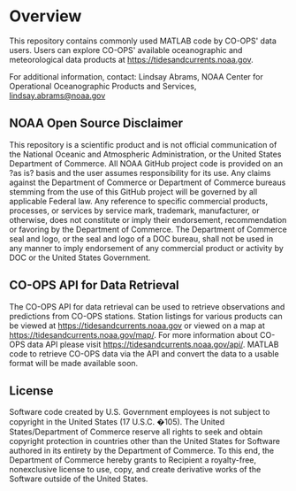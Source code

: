 # Overview

This repository contains commonly used MATLAB code by CO-OPS' data users. Users can explore CO-OPS' available oceanographic and meteorological data products at https://tidesandcurrents.noaa.gov.

For additional information, contact:
Lindsay Abrams,
NOAA Center for Operational Oceanographic Products and Services,
lindsay.abrams@noaa.gov

## NOAA Open Source Disclaimer

This repository is a scientific product and is not official communication of the National Oceanic and Atmospheric Administration, or the United States Department of Commerce. All NOAA GitHub project code is provided on an ?as is? basis and the user assumes responsibility for its use. Any claims against the Department of Commerce or Department of Commerce bureaus stemming from the use of this GitHub project will be governed by all applicable Federal law. Any reference to specific commercial products, processes, or services by service mark, trademark, manufacturer, or otherwise, does not constitute or imply their endorsement, recommendation or favoring by the Department of Commerce. The Department of Commerce seal and logo, or the seal and logo of a DOC bureau, shall not be used in any manner to imply endorsement of any commercial product or activity by DOC or the United States Government.

## CO-OPS API for Data Retrieval

The CO-OPS API for data retrieval can be used to retrieve observations and predictions from CO-OPS stations. Station listings for various products can be viewed at https://tidesandcurrents.noaa.gov or viewed on a map at https://tidesandcurrents.noaa.gov/map/. For more information about CO-OPS data API please visit https://tidesandcurrents.noaa.gov/api/. MATLAB code to retrieve CO-OPS data via the API and convert the data to a usable format will be made available soon. 

## License

Software code created by U.S. Government employees is not subject to copyright in the United States (17 U.S.C. �105). The United States/Department of Commerce reserve all rights to seek and obtain copyright protection in countries other than the United States for Software authored in its entirety by the Department of Commerce. To this end, the Department of Commerce hereby grants to Recipient a royalty-free, nonexclusive license to use, copy, and create derivative works of the Software outside of the United States.

